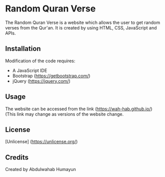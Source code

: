 # Random Quran Verse

The Random Quran Verse is a website which allows the user to get random verses from the Qur'an.
It is created by using HTML, CSS, JavaScript and APIs.

## Installation

Modification of the code requires: 
* A JavaScript IDE 
* Bootstrap (https://getbootstrap.com/)
* jQuery (https://jquery.com/)

## Usage

The website can be accessed from the link (https://wah-hab.github.io/)
(This link may change as versions of the website change.

## License

[Unlicense] (https://unlicense.org/)

## Credits
Created by Abdulwahab Humayun
